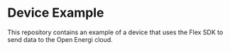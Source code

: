 # Device Example

This repository contains an example of a device that uses the Flex SDK to send data to the Open Energi cloud.